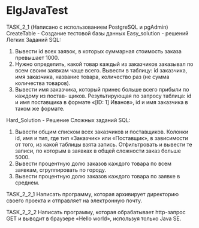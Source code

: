 # ElgJavaTest
TASK_2_1 (Написано с использованием PostgreSQL и pgAdmin)
CreateTable - Создание тестовой базы данных
Easy_solution - решений Легких Заданий SQL:
1. Вывести id всех заявок, в которых суммарная стоимость заказа превышает 1000.
2. Нужно определить, какой товар каждый из заказчиков заказывал по всем своим заявкам
чаще всего. Вывести в таблицу: id заказчика, имя заказчика, название товара, количество
раз (не сумма количества товаров).
3. Вывести имя заказчика, который принес больше всего прибыли по каждому из постав-
щиков. Результирующая по запросу таблица: id и имя поставщика в формате «[ID: 1]
Иванов», id и имя заказчика в таком же формате.

Hard_Solution - Решение Сложных заданий SQL:
1. Вывести общим списком всех заказчиков и поставщиков. Колонки id, имя и тип, где тип
«Заказчик» или «Поставщик», в зависимости от того, из какой таблицы взята запись.
Отфильтровать и вывести те записи, по которым в заявках в общей сложности заказ
больше 5000.
2. Вывести процентную долю заказов каждого товара по всем заявкам, сгруппировать по
городу.
3. Вывести процентную долю заказов каждого товара по заявке в среднем.

TASK_2_2_1
Написать программу, которая архивирует директорию своего проекта и отправляет на
электронную почту.

TASK_2_2_2
Написать программу, которая обрабатывает http-запрос GET и выводит в браузере «Hello
world», используя только Java SE.

